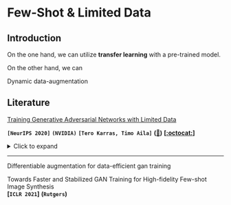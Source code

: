 # Few-Shot & Limited Data



## Introduction

On the one hand, we can utilize **transfer learning** with a pre-trained model.

On the other hand, we can 

Dynamic data-augmentation





## Literature

[Training Generative Adversarial Networks with Limited Data](https://arxiv.org/abs/2006.06676)

**`[NeurIPS 2020]`**	**`(NVIDIA)`**	**`[Tero Karras, Timo Aila]`**	**([:memo:]())**	**[[:octocat:](https://github.com/NVlabs/stylegan2-ada)]**

<details><summary>Click to expand</summary><p>


**Summary**

> Training generative adversarial networks (GAN) using too little data typically leads to discriminator overfitting, causing training to diverge




</p></details>

---

Differentiable augmentation for data-efficient gan training



Towards Faster and Stabilized GAN Training for High-fidelity Few-shot Image Synthesis  
**[`ICLR 2021`]** **(`Rutgers`)** 

